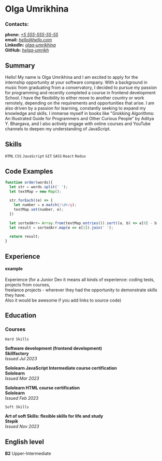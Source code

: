 # Olga Umrikhina
### Contacts:

**phone:**  *[+5 555-555-55-55](tel:1111111)*  
**email:**  *[ hello@hello.com](mailto:zetaumr@gmail.com)*  
**LinkedIn:**  *[olga-umrikhina](www.linkedin.com/in/olga-umrikhina)*  
**GitHub:**   *[helga-umrikh](https://github.com/helga-umrikh)*

## Summary
Hello! My name is Olga Umrikhina and I am excited to apply for the internship opportunity at your software company. With a background in music from graduating from a conservatory, I decided to pursue my passion for programming and recently completed a course in frontend development School. I have the flexibility to either move to another country or work remotely, depending on the requirements and opportunities that arise. I am also driven by a passion for learning, constantly seeking to expand my knowledge and skills. I immerse myself in books like "Grokking Algorithms: An Illustrated Guide for Programmers and Other Curious People" by Aditya Y. Bhargava, and I also actively engage with online courses and YouTube channels to deepen my understanding of JavaScript.

## Skills
``HTML``   ``CSS``  ``JavaScript`` ``GIT`` ``SASS`` ``React`` ``Redux``

## Code Examples

```javascript
function order(words){
  let str = words.split(' ');
  let textMap = new Map();
  
  str.forEach((e) => {
    let number = e.match(/\d+/g);
    textMap.set(number, e);
  })
  
  let sortedArr= Array.from(textMap.entries()).sort((a, b) => a[0] - b[0]);
  let result = sortedArr.map(e => e[1]).join(' ');
  
  return result;
}
```
## Experience

#### example

Experience (for a Junior Dev it means all kinds of experience: coding tests, projects from courses,  
    freelance projects - wherever they had the opportunity to demonstrate skills they have.  
    Also it would be awesome if you add links to source code)
    
## Education 
### Courses

``Hard Skills``  

**Software development (frontend development)**  
**Skillfactory**  
*Issued Jul 2023*

**Sololearn JavaScript Intermediate course certification**  
**Sololearn**  
*Issued Mar 2023*

**Sololearn HTML course certification**  
**Sololearn**  
*Issued Feb 2023*

``Soft Skills``

**Art of soft Skills: flexible skills for life and study**  
**Stepik**  
*Issued Nov 2023*

## English level

**B2** Upper-Intermediate